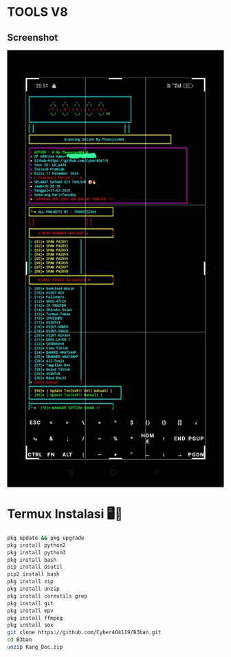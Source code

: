 # TOOLS V8

## Screenshot

![Screenshot Termux](IMG_20250214_131114.jpg)


# Termux Instalasi 🖥️📡
```bash
pkg update && pkg upgrade
pkg install python2
pkg install python3
pkg install bash
pip install psutil
pip2 install bash
pkg install zip
pkg install unzip
pkg install coreutils grep 
pkg install git
pkg install mpv
pkg install ffmpeg
pkg install sox
git clone https://github.com/Cyber404119/B3ban.git
cd B3ban
unzip Kang_Dec.zip
